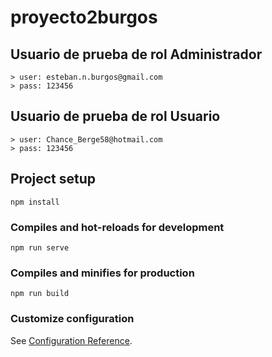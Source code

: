 # proyecto2burgos

## Usuario de prueba de rol Administrador
	> user: esteban.n.burgos@gmail.com
	> pass: 123456

## Usuario de prueba de rol Usuario
	> user: Chance_Berge58@hotmail.com
	> pass: 123456


## Project setup
```
npm install
```

### Compiles and hot-reloads for development
```
npm run serve
```

### Compiles and minifies for production
```
npm run build
```

### Customize configuration
See [Configuration Reference](https://cli.vuejs.org/config/).
